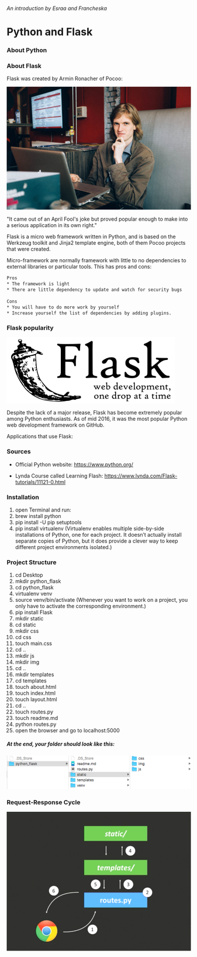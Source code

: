 ###### An introduction by Esraa and Francheska

# Python and Flask

### About Python

### About Flask

Flask was created by Armin Ronacher of Pocoo:

![Ronacher](./images/ronacher.jpg)

"It came out of an April Fool's joke but proved popular enough to make into a serious application in its own right."

Flask is a micro web framework written in Python, and is based on the Werkzeug toolkit and Jinja2 template engine, both of them Pocoo projects that were created.

Micro-framework are normally framework with little to no dependencies to external libraries or particular tools. This has pros and cons:

	Pros
	* The framework is light
	* There are little dependency to update and watch for security bugs

	Cons 
	* You will have to do more work by yourself
	* Increase yourself the list of dependencies by adding plugins. 

### Flask popularity

![Flask Logo](./images/flask.png)

Despite the lack of a major release, Flask has become extremely popular among Python enthusiasts. As of mid 2016, it was the most popular Python web development framework on GitHub.

Applications that use Flask:

### Sources

* Official Python website: https://www.python.org/

* Lynda Course called Learning Flash: https://www.lynda.com/Flask-tutorials/11121-0.html

### Installation

1. open Terminal and run:
2. brew install python
3. pip install -U pip setuptools
4. pip install virtualenv (Virtualenv enables multiple side-by-side installations of Python, one for each project. It doesn’t actually install separate copies of Python, but it does provide a clever way to keep different project environments isolated.)

### Project Structure

1. cd Desktop
2. mkdir python_flask
3. cd python_flask
4. virtualenv venv
5. source venv/bin/activate 
	(Whenever you want to work on a project, you only have to activate the corresponding environment.) 
6. pip install Flask
7. mkdir static
8. cd static
9. mkdir css
10. cd css
11. touch main.css
12. cd ..
13. mkdir js
14. mkdir img
15. cd ..
16. mkdir templates
17. cd templates
18. touch about.html
19. touch index.html
20. touch layout.html
21. cd ..
22. touch routes.py
23. touch readme.md
24. python routes.py
25. open the browser and go to localhost:5000

##### At the end, your folder should look like this:

![Folder Structure](./images/folderstructure.png)

### Request-Response Cycle

![Request-Response Cycle](./images/reqrescycle.png)